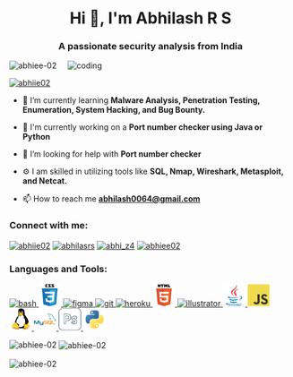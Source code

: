 
<h1 align="center">Hi 👋, I'm Abhilash R S</h1>
<h3 align="center">A passionate security analysis from India</h3>

<img align="right" alt="coding" width="400" src= "https://gifdb.com/images/high/animated-man-computer-coding-nae6mec378lsg1i3.gif">

<p align="left"> <img src="https://komarev.com/ghpvc/?username=abhiee-02&label=Profile%20views&color=0e75b6&style=flat" alt="abhiee-02" /> </p>

<p align="left"> <a href="https://twitter.com/abhiie02" target="blank"><img src="https://img.shields.io/twitter/follow/abhiie02?logo=twitter&style=for-the-badge" alt="abhiie02" /></a> </p>

- 📖 I’m currently learning **Malware Analysis, Penetration Testing, Enumeration, System Hacking, and Bug Bounty.**

- 🔭 I'm currently working on a **Port number checker using Java or Python**

- 🤝 I’m looking for help with **Port number checker**

- ⚙️ I am skilled in utilizing tools like **SQL, Nmap, Wireshark, Metasploit, and Netcat.**

- 📫 How to reach me **abhilash0064@gmail.com**

<h3 align="left">Connect with me:</h3>
<p align="left">
<a href="https://twitter.com/abhiie02" target="blank"><img align="center" src="https://raw.githubusercontent.com/rahuldkjain/github-profile-readme-generator/master/src/images/icons/Social/twitter.svg" alt="abhiie02" height="30" width="40" /></a>
<a href="https://linkedin.com/in/abhilasrs" target="blank"><img align="center" src="https://raw.githubusercontent.com/rahuldkjain/github-profile-readme-generator/master/src/images/icons/Social/linked-in-alt.svg" alt="abhilasrs" height="30" width="40" /></a>
<a href="https://instagram.com/abhi_z4" target="blank"><img align="center" src="https://raw.githubusercontent.com/rahuldkjain/github-profile-readme-generator/master/src/images/icons/Social/instagram.svg" alt="abhi_z4" height="30" width="40" /></a>
<a href="https://www.hackerrank.com/abhiee02" target="blank"><img align="center" src="https://raw.githubusercontent.com/rahuldkjain/github-profile-readme-generator/master/src/images/icons/Social/hackerrank.svg" alt="abhiee02" height="30" width="40" /></a>
</p>

<h3 align="left">Languages and Tools:</h3>
<p align="left"> <a href="https://www.gnu.org/software/bash/" target="_blank" rel="noreferrer"> <img src="https://www.vectorlogo.zone/logos/gnu_bash/gnu_bash-icon.svg" alt="bash" width="40" height="40"/> </a> <a href="https://www.w3schools.com/css/" target="_blank" rel="noreferrer"> <img src="https://raw.githubusercontent.com/devicons/devicon/master/icons/css3/css3-original-wordmark.svg" alt="css3" width="40" height="40"/> </a> <a href="https://www.figma.com/" target="_blank" rel="noreferrer"> <img src="https://www.vectorlogo.zone/logos/figma/figma-icon.svg" alt="figma" width="40" height="40"/> </a> <a href="https://git-scm.com/" target="_blank" rel="noreferrer"> <img src="https://www.vectorlogo.zone/logos/git-scm/git-scm-icon.svg" alt="git" width="40" height="40"/> </a> <a href="https://heroku.com" target="_blank" rel="noreferrer"> <img src="https://www.vectorlogo.zone/logos/heroku/heroku-icon.svg" alt="heroku" width="40" height="40"/> </a> <a href="https://www.w3.org/html/" target="_blank" rel="noreferrer"> <img src="https://raw.githubusercontent.com/devicons/devicon/master/icons/html5/html5-original-wordmark.svg" alt="html5" width="40" height="40"/> </a> <a href="https://www.adobe.com/in/products/illustrator.html" target="_blank" rel="noreferrer"> <img src="https://www.vectorlogo.zone/logos/adobe_illustrator/adobe_illustrator-icon.svg" alt="illustrator" width="40" height="40"/> </a> <a href="https://www.java.com" target="_blank" rel="noreferrer"> <img src="https://raw.githubusercontent.com/devicons/devicon/master/icons/java/java-original.svg" alt="java" width="40" height="40"/> </a> <a href="https://developer.mozilla.org/en-US/docs/Web/JavaScript" target="_blank" rel="noreferrer"> <img src="https://raw.githubusercontent.com/devicons/devicon/master/icons/javascript/javascript-original.svg" alt="javascript" width="40" height="40"/> </a> <a href="https://www.linux.org/" target="_blank" rel="noreferrer"> <img src="https://raw.githubusercontent.com/devicons/devicon/master/icons/linux/linux-original.svg" alt="linux" width="40" height="40"/> </a> <a href="https://www.mysql.com/" target="_blank" rel="noreferrer"> <img src="https://raw.githubusercontent.com/devicons/devicon/master/icons/mysql/mysql-original-wordmark.svg" alt="mysql" width="40" height="40"/> </a> <a href="https://www.photoshop.com/en" target="_blank" rel="noreferrer"> <img src="https://raw.githubusercontent.com/devicons/devicon/master/icons/photoshop/photoshop-line.svg" alt="photoshop" width="40" height="40"/> </a> <a href="https://www.python.org" target="_blank" rel="noreferrer"> <img src="https://raw.githubusercontent.com/devicons/devicon/master/icons/python/python-original.svg" alt="python" width="40" height="40"/> </a> </p>

<p><img align="left" src="https://github-readme-stats.vercel.app/api/top-langs?username=abhiee-02&show_icons=true&locale=en&layout=compact" alt="abhiee-02" /></p>

<p>&nbsp;<img align="center" src="https://github-readme-stats.vercel.app/api?username=abhiee-02&show_icons=true&locale=en" alt="abhiee-02" /></p>

<p><img align="center" src="https://github-readme-streak-stats.herokuapp.com/?user=abhiee-02&" alt="abhiee-02" /></p>
